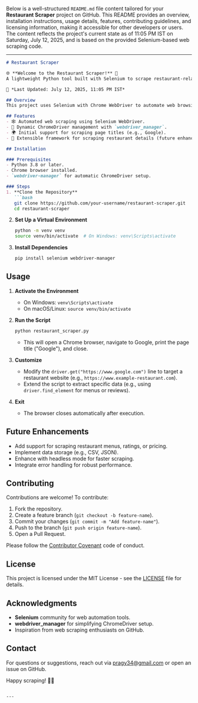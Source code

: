 Below is a well-structured `README.md` file content tailored for your **Restaurant Scraper** project on GitHub. This README provides an overview, installation instructions, usage details, features, contributing guidelines, and licensing information, making it accessible for other developers or users. The content reflects the project's current state as of 11:05 PM IST on Saturday, July 12, 2025, and is based on the provided Selenium-based web scraping code.

---

```markdown
# Restaurant Scraper

🌐 **Welcome to the Restaurant Scraper!** 🌯  
A lightweight Python tool built with Selenium to scrape restaurant-related data from websites, starting with a simple Google page scrape as a proof of concept. This project lays the foundation for extracting menus, reviews, or pricing information from restaurant sites.

📅 *Last Updated: July 12, 2025, 11:05 PM IST*

## Overview
This project uses Selenium with Chrome WebDriver to automate web browsing and extract data from target websites. The initial implementation demonstrates scraping the title of a Google page, with potential to expand to restaurant-specific data like menus or ratings.

## Features
- 🕸️ Automated web scraping using Selenium WebDriver.
- 🚀 Dynamic ChromeDriver management with `webdriver_manager`.
- 🌍 Initial support for scraping page titles (e.g., Google).
- 🔧 Extensible framework for scraping restaurant details (future enhancement).

## Installation

### Prerequisites
- Python 3.8 or later.
- Chrome browser installed.
- `webdriver-manager` for automatic ChromeDriver setup.

### Steps
1. **Clone the Repository**
   ```bash
   git clone https://github.com/your-username/restaurant-scraper.git
   cd restaurant-scraper
   ```

2. **Set Up a Virtual Environment**
   ```bash
   python -m venv venv
   source venv/bin/activate  # On Windows: venv\Scripts\activate
   ```

3. **Install Dependencies**
   ```bash
   pip install selenium webdriver-manager
   ```

## Usage
1. **Activate the Environment**
   - On Windows: `venv\Scripts\activate`
   - On macOS/Linux: `source venv/bin/activate`

2. **Run the Script**
   ```bash
   python restaurant_scraper.py
   ```
   - This will open a Chrome browser, navigate to Google, print the page title ("Google"), and close.

3. **Customize**
   - Modify the `driver.get("https://www.google.com")` line to target a restaurant website (e.g., `https://www.example-restaurant.com`).
   - Extend the script to extract specific data (e.g., using `driver.find_element` for menus or reviews).

4. **Exit**
   - The browser closes automatically after execution.

## Future Enhancements
- Add support for scraping restaurant menus, ratings, or pricing.
- Implement data storage (e.g., CSV, JSON).
- Enhance with headless mode for faster scraping.
- Integrate error handling for robust performance.

## Contributing
Contributions are welcome! To contribute:
1. Fork the repository.
2. Create a feature branch (`git checkout -b feature-name`).
3. Commit your changes (`git commit -m "Add feature-name"`).
4. Push to the branch (`git push origin feature-name`).
5. Open a Pull Request.

Please follow the [Contributor Covenant](https://www.contributor-covenant.org/) code of conduct.

## License
This project is licensed under the MIT License - see the [LICENSE](LICENSE) file for details.

## Acknowledgments
- **Selenium** community for web automation tools.
- **webdriver_manager** for simplifying ChromeDriver setup.
- Inspiration from web scraping enthusiasts on GitHub.

## Contact
For questions or suggestions, reach out via pragy34@gmail.com or open an issue on GitHub.

Happy scraping! 🕵️‍♂️
```

---

